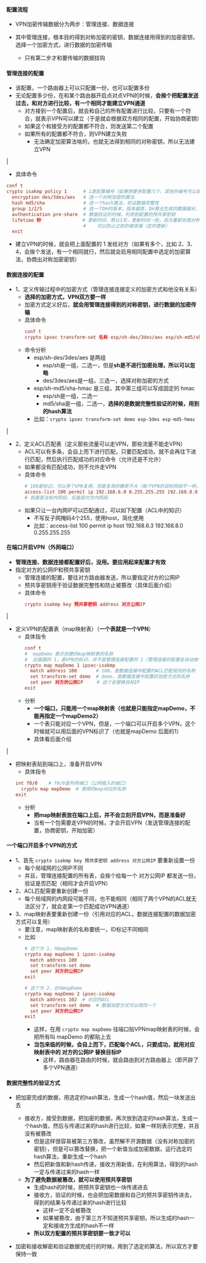 #### 配置流程
- VPN加密传输数据分为两步：管理连接、数据连接

- 其中管理连接，根本目的得到对称加密的密钥，数据连接用得到的加密密钥，选择一个加密方式，进行数据的加密传输
  - 只有第二步才和要传输的数据挂钩


#### 管理连接的配置
- 该配置，一个路由器上可以只配置一份，也可以配置多份
- 无论配置多少份，在和某个路由器开启点对点VPN的时候，**会挨个把配置发送过去，和对方进行比较，有一个相同才能建立VPN通道**
  - 对方接到一个配置后，就会和自己的所有配置进行比较，只要有一个符合，就表示VPN可以建立（于是就会根据双方相同的配置，开始协商密钥）
  - 如果这个和接受方的配置都不符合，则发送第二个配置
  - 如果所有的配置都不符合，则VPN建立失败
    - 无法确定加密算法啥的，也就无法得到相同的对称密钥，所以无法建立VPN

|
- 具体命令
```conf
conf t
crypto isakmp policy 1      # 1是配置编号（如果想要多配置几个，其他的编号可以是2、3、4）
  encryption des/3des/aes   # 选一个对称加密的算法
  hash md5/sha              # 选一个hash算法，验证数据完整性
  group 1/2/5               # 选一个DH的版本，版本越高，DH算法生成的数据越长，就越安全，通常选2
  authentication pre-share  # 数据验证的时候，利用到配置的预共享密钥
  lifetime 秒               # 更新时间，默认1天，更新时间一到，双方重新协商对称加密的密钥
                            #    可以防止之前的被泄漏（定时更新）
  exit
```
- 建立VPN的时候，就会把上面配置的 1 发给对方（如果有多个，比如 2、3、4，会挨个发送，有一个相同就行，然后就会启用相同配置中选定的加密算法，协商出对称加密密钥）


#### 数据连接的配置
- 1、定义传输过程中的加密方式（管理连接连接定义的加密方式和他没有关系）
  - **选择的加密方式，VPN双方要一样**
  - 加密方式定义好后，**就会用管理连接得到的对称密钥，进行数据的加密传输**
  - 具体命令
    ```conf
    conf t
    crypto ipsec transform-set 名称 esp/sh-des/3des/aes esp/sh-md5/sha-hmac
    ```
  - 命令分析
    - esp/sh-des/3des/aes 是两组
      - esp/sh是一组，二选一，但是**sh是不进行加密处理，所以可以忽略**
      - des/3des/aes是一组，三选一，选择对称加密的方式
    - esp/sh-md5/sha-hmac 是三组，其中第三组可以写成固定的 hmac
      - esp/sh是一组，二选一
      - md5/sha是一组，二选一，**选择的是数据完整性验证的时候，用到的hash算法**
    - 比如：`crypto ipsec transform-set demo esp-3des esp-md5-hmac`

|

- 2、定义ACL匹配表（定义那些流量可以走VPN，那些流量不能走VPN）
  - ACL可以有多条，会自上而下进行匹配，只要匹配成功，就不会再往下进行匹配，然后执行匹配成功的对应命令（允许还是不允许）
  - 如果都没有匹配成功，则不允许走VPN
  - 具体命令
    ```conf   
    # 100是标记，可以多个VPN复用，但是复用的概率不大（每个VPN的目标网段不一样，就无法复用）
    access-list 100 permit ip 192.168.6.0 0.255.255.255 192.168.8.0 0.255.255.255
    # 前面是当前内网段，后面是对方内网段
    ```
  - 如果只让一台内网IP可以匹配通过，可以如下配置（ACL中的知识）
    - 不写反子网掩码4个255，使用host，简化使用
    - 比如：access-list 100 permit ip host 192.168.6.3  192.168.8.0 0.255.255.255


#### 在端口开启VPN（外网端口）
- **管理连接、数据连接都配置好后，没用。要应用起来配置才有效**
- 指定对方的公网IP和预共享密钥
  - 管理连接的配置，要往对方路由器发送，所以要指定对方的公网IP
  - 预共享密钥用于验证数据完整性和防止被篡改（具体后面介绍）
  - 具体命令
    ```conf
    crypto isakmp key 预共享密钥 address 对方公网IP
    ```

|
- 定义VPN的配置表（map映射表）（**一个表就是一个VPN**）
  - 具体指令
    ```conf
    conf t
    #  mapDemo 表示创建的map映射表的名称
    #  后面跟的 1，是VPN的标识，并不是管理连接配置的 1（管理连接的配置会自动挨个发送，无需指定）
    crypto map mapDemo 1 ipsec-isakmp
      match address 100       # 100，是数据连接中配置的ACL匹配规则的名称
      set transform-set demo  # demo，是数据连接中配置的加密方式的名称
      set peer 对方的公网IP     # 这个会替换目标IP
    exit
    ```
  - 分析
    - **一个端口，只能用一个map映射表（也就是只能指定mapDemo，不能再指定一个mapDemo2）**
    - 一个表只能对应一个VPN，但是，一个端口可以开启多个VPN，这个时候就可以用后面的VPN标识了（也就是mapDemo 后面的1）
    - 具体看后面介绍

|

- 把映射表贴到端口上，准备开启VPN
  - 具体指令
  ```conf
  int f0/0    # f0/0是外网端口（公网插入的端口）
    crypto map mapDemo  # 使用的map对应的名称
  exit 
  ```
  - 分析
    - **把map映射表放在端口上后，并不会立刻开启VPN，而是准备好**
    - 当有一个包需要走VPN的时候，才会开启VPN（发送管理连接的配置，协商密钥，开始加密）


#### 一个端口开启多个VPN的方式
- 1、首先 `crypto isakmp key 预共享密钥 address 对方公网IP` 要重新设置一份
  - 每个局域网的公网IP不同
  - 并且，管理连接配置的所有表，会挨个给每一个 对方公网IP 都发送一份，验证是否匹配（相同才会开启VPN）
- 2、ACL匹配需要重新创建一份
  - 每个局域网的内网段可能不同，也不能相同（相同了两个VPN的ACL就无法区分了，就会走第一个匹配成功VPN通道）
- 3、map映射表要重新创建一份（引用对应的ACL，数据连接配置的数据加密方式可以复用）
  - 要注意，map映射表的名称要统一，ID标记不同相同
  - 比如
    ```conf
    # 这个为 1，叫mapDemo
    crypto map mapDemo 1 ipsec-isakmp
      match address 100      
      set transform-set demo  
      set peer 对方的公网IP
    exit

    # 这个为 2，也叫mapDemo
    crypto map mapDemo 2 ipsec-isakmp
      match address 102  # 对应的ACL
      set transform-set demo  # 数据加密方式可以用同一个
      set peer 对方的公网IP
    exit
    ```
    - 这样，在用 `crypto map mapDemo` 往端口贴VPNmap映射表的时候，会把所有叫 mapDemo 的都贴上去
    - **当包来临的时候，会自上而下，匹配每个ACL，只要成功，就用对应映射表中的 对方的公网IP 替换目标IP**
      - 这样，路由器在路由的时候，就会路由到对方路由器上（即开辟了多个VPN通道）




#### 数据完整性的验证方式
- 把加密完成的数据，用选定的hash算法，生成一个hash值，然后一块发送出去
  - 接收方，接受到数据，把加密的数据，再次放到选定的hash算法，生成一个hash值，然后与传递过来的hash进行比较，如果一样则表示完整，并且没有被篡改
    - 但是这样很容易被第三方篡改，虽然解不开源数据（没有对称加密的密钥），但是可以篡改替换，把一个新值当成加密数据，运行选定的hash算法，重新生成一个hash
    - 然后把新值和新hash传递，接收方用新值，在利用算法，得到的hash一定与传递过来的hash一样
  - **为了避免数据被篡改，就可以使用预共享密钥**
    - 生成hash的时候，把预共享密钥也一块传递进去
    - 接收方，验证的时候，也会把加密数据和自己的预共享密钥传进去，得到的结果与传递过来的hash进行比较
      - 这样一定不会被篡改
      - 如果被篡改，由于第三方不知道预共享密钥，所以生成的hash一定和接收方生成的hash不一样
    - **所以双方配置的预共享密钥要一致才可以**

- 加密和接收解密和验证数据完成行的时候，用到了选定的算法，所以双方才要保持一致
